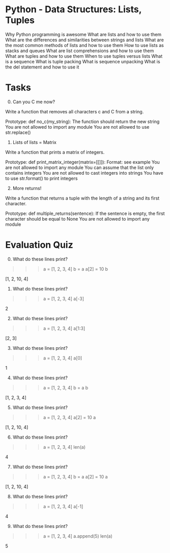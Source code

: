 # Python - Data Structures: Lists, Tuples

Why Python programming is awesome
What are lists and how to use them
What are the differences and similarities between strings and lists
What are the most common methods of lists and how to use them
How to use lists as stacks and queues
What are list comprehensions and how to use them
What are tuples and how to use them
When to use tuples versus lists
What is a sequence
What is tuple packing
What is sequence unpacking
What is the del statement and how to use it

# Tasks

0. Can you C me now?

Write a function that removes all characters c and C from a string.

Prototype: def no_c(my_string):
The function should return the new string
You are not allowed to import any module
You are not allowed to use str.replace()

1. Lists of lists = Matrix

Write a function that prints a matrix of integers.

Prototype: def print_matrix_integer(matrix=[[]]):
Format: see example
You are not allowed to import any module
You can assume that the list only contains integers
You are not allowed to cast integers into strings
You have to use str.format() to print integers

2. More returns!

Write a function that returns a tuple with the length of a string and its first character.

Prototype: def multiple_returns(sentence):
If the sentence is empty, the first character should be equal to None
You are not allowed to import any module

# Evaluation Quiz

0. What do these lines print?

> > > a = [1, 2, 3, 4]
> > > b = a
> > > a[2] = 10
> > > b

[1, 2, 10, 4]

1. What do these lines print?

> > > a = [1, 2, 3, 4]
> > > a[-3]

2

2. What do these lines print?

> > > a = [1, 2, 3, 4]
> > > a[1:3]

[2, 3]

3. What do these lines print?

> > > a = [1, 2, 3, 4]
> > > a[0]

1

4. What do these lines print?

> > > a = [1, 2, 3, 4]
> > > b = a
> > > b

[1, 2, 3, 4]

5. What do these lines print?

> > > a = [1, 2, 3, 4]
> > > a[2] = 10
> > > a

[1, 2, 10, 4]

6. What do these lines print?

> > > a = [1, 2, 3, 4]
> > > len(a)

4

7. What do these lines print?

> > > a = [1, 2, 3, 4]
> > > b = a
> > > a[2] = 10
> > > a

[1, 2, 10, 4]

8. What do these lines print?

> > > a = [1, 2, 3, 4]
> > > a[-1]

4

9. What do these lines print?

> > > a = [1, 2, 3, 4]
> > > a.append(5)
> > > len(a)

5
